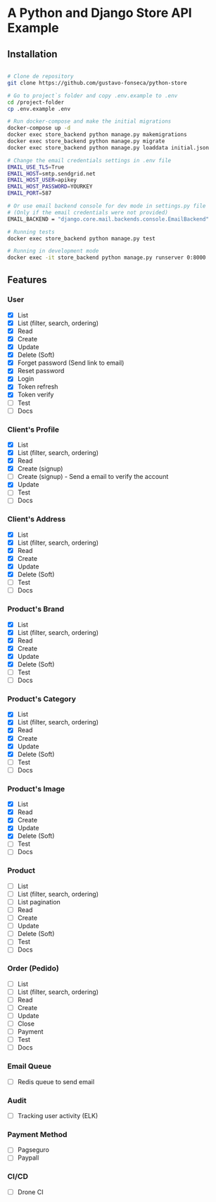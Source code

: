# A Python and Django Store API Example

## Installation

```bash

# Clone de repository
git clone https://github.com/gustavo-fonseca/python-store

# Go to project`s folder and copy .env.example to .env
cd /project-folder
cp .env.example .env

# Run docker-compose and make the initial migrations
docker-compose up -d
docker exec store_backend python manage.py makemigrations
docker exec store_backend python manage.py migrate
docker exec store_backend python manage.py loaddata initial.json

# Change the email credentials settings in .env file
EMAIL_USE_TLS=True
EMAIL_HOST=smtp.sendgrid.net
EMAIL_HOST_USER=apikey
EMAIL_HOST_PASSWORD=YOURKEY
EMAIL_PORT=587

# Or use email backend console for dev mode in settings.py file
# (Only if the email credentials were not provided)
EMAIL_BACKEND = "django.core.mail.backends.console.EmailBackend"

# Running tests
docker exec store_backend python manage.py test

# Running in development mode
docker exec -it store_backend python manage.py runserver 0:8000
```

## Features

### User
- [x] List 
- [x] List (filter, search, ordering)
- [x] Read 
- [x] Create 
- [x] Update 
- [x] Delete (Soft)
- [x] Forget password (Send link to email)
- [x] Reset password
- [x] Login
- [x] Token refresh
- [x] Token verify
- [ ] Test
- [ ] Docs

### Client's Profile
- [x] List 
- [x] List (filter, search, ordering)
- [x] Read 
- [x] Create (signup)
- [ ] Create (signup) - Send a email to verify the account 
- [x] Update 
- [ ] Test
- [ ] Docs

### Client's Address
- [x] List 
- [x] List (filter, search, ordering)
- [x] Read 
- [x] Create 
- [x] Update 
- [x] Delete (Soft)
- [ ] Test
- [ ] Docs

### Product's Brand
- [x] List 
- [x] List (filter, search, ordering)
- [x] Read 
- [x] Create 
- [x] Update 
- [x] Delete (Soft)
- [ ] Test
- [ ] Docs

### Product's Category
- [x] List 
- [x] List (filter, search, ordering)
- [x] Read 
- [x] Create 
- [x] Update 
- [x] Delete (Soft)
- [ ] Test
- [ ] Docs

### Product's Image
- [x] List 
- [x] Read 
- [x] Create 
- [x] Update 
- [x] Delete (Soft)
- [ ] Test
- [ ] Docs

### Product
- [ ] List 
- [ ] List (filter, search, ordering)
- [ ] List pagination
- [ ] Read 
- [ ] Create 
- [ ] Update 
- [ ] Delete (Soft)
- [ ] Test
- [ ] Docs

### Order (Pedido)
- [ ] List 
- [ ] List (filter, search, ordering)
- [ ] Read 
- [ ] Create 
- [ ] Update 
- [ ] Close
- [ ] Payment
- [ ] Test
- [ ] Docs

### Email Queue
- [ ] Redis queue to send email

### Audit
- [ ] Tracking user activity (ELK)

### Payment Method
- [ ] Pagseguro
- [ ] Paypall

### CI/CD
- [ ] Drone CI
